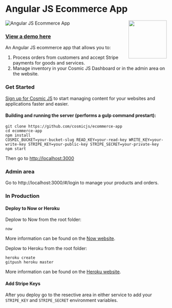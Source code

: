 # Angular JS Ecommerce App
![Angular JS Ecommerce App](https://cosmicjs.com/uploads/ca5cc070-4ae2-11e7-a6d3-9950c5658967-Screen%20Shot%202017-06-06%20at%201.05.28%20PM.png)
<img align="right" width="119" src="https://ecommerce-app.cosmicapp.co/dist/img/powered_by_stripe@2x.png">

### [View a demo here](https://cosmicjs.com/apps/ecommerce-app)

An Angular JS ecommerce app that allows you to:
1. Process orders from customers and accept Stripe payments for goods and services.
2. Manage inventory in your Cosmic JS Dashboard or in the admin area on the website.

### Get Started
[Sign up for Cosmic JS](https://cosmicjs.com/) to start managing content for your websites and applications faster and easier.

#### Building and running the server (performs a gulp command prestart):
```
git clone https://github.com/cosmicjs/ecommerce-app
cd ecommerce-app
npm install
COSMIC_BUCKET=your-bucket-slug READ_KEY=your-read-key WRITE_KEY=your-write-key STRIPE_KEY=your-public-key STRIPE_SECRET=your-private-key npm start
```
Then go to [http://localhost:3000](http://localhost:3000)

### Admin area
Go to http://localhost:3000/#/login to manage your products and orders.

### In Production
#### Deploy to Now or Heroku
Deplow to Now from the root folder:
```
now
```
More information can be found on the [Now website](https://zeit.co/now).

Deplow to Heroku from the root folder:
```
heroku create
gitpush heroku master
```
More information can be found on the [Heroku website](https://devcenter.heroku.com/articles/deploying-nodejs).
#### Add Stripe Keys
After you deploy go to the resective area in either service to add your `STRIPE_KEY` and `STRIPE_SECRET` environment variables.
